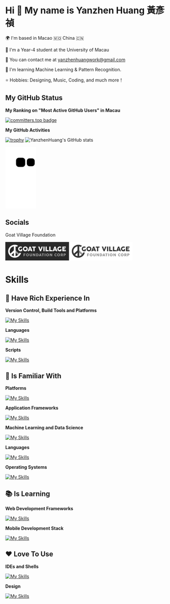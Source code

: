 Hi 👋 My name is Yanzhen Huang 黃彥禎
==================================

🌍 I'm based in Macao 🇲🇴 China 🇨🇳

🏫 I'm a Year-4 student at the University of Macau

📮 You can contact me at [yanzhenhuangwork@gmail.com](mailto:yanzhenhuangwork@gmail.com)  

🧠 I'm learning Machine Learning & Pattern Recognition.  

⭐️ Hobbies: Designing, Music, Coding, and much more！ 

## My GitHub Status

**My Ranking on "Most Active GitHub Users" in Macau**

[![committers.top badge](https://user-badge.committers.top/macau/YanzhenHuang.svg)](https://user-badge.committers.top/macau/YanzhenHuang)

**My GitHub Activities**

[![trophy](https://github-profile-trophy.vercel.app/?username=YanzhenHuang&theme=dracula)](https://github.com/ryo-ma/github-profile-trophy)
![YanzhenHuang's GitHub stats](https://github-readme-stats.vercel.app/api?username=YanzhenHuang&show_icons=true&theme=radical)

![snake animation](https://github.com/YanzhenHuang/YanzhenHuang/blob/output/github-contribution-grid-snake2.svg)
## Socials
Goat Village Foundation 

<img src="assets/Goat_Village_Dark.png" alt="drawing" style="width:200px;"/><img src="assets/Goat_Village_Light.png" alt="drawing" style="width:200px;"/>

# Skills

## 💯 Have Rich Experience In
**Version Control, Build Tools and Platforms**

[![My Skills](https://skillicons.dev/icons?i=git,docker,github,gitlab,unity,anaconda,dotnet)](https://skillicons.dev)

**Languages**

[![My Skills](https://skillicons.dev/icons?i=js,ts,python,matlab,cs,html,css,php,mysql)](https://skillicons.dev)

**Scripts**

[![My Skills](https://skillicons.dev/icons?i=md,latex,bash)](https://skillicons.dev)

## 🤔 Is Familiar With
**Platforms**

[![My Skills](https://skillicons.dev/icons?i=nodejs,npm)](https://skillicons.dev)

**Application Frameworks**

[![My Skills](https://skillicons.dev/icons?i=react,next,tailwind,django,redux)](https://skillicons.dev)

**Machine Learning and Data Science**

[![My Skills](https://skillicons.dev/icons?i=opencv,pytorch)](https://skillicons.dev)

**Languages**

[![My Skills](https://skillicons.dev/icons?i=c,cpp,java)](https://skillicons.dev)

**Operating Systems**

[![My Skills](https://skillicons.dev/icons?i=linux,ubuntu,apple,windows)](https://skillicons.dev)

## 📚 Is Learning
**Web Development Frameworks**

[![My Skills](https://skillicons.dev/icons?i=vue,vite,sass,webpack)](https://skillicons.dev)

**Mobile Development Stack**

[![My Skills](https://skillicons.dev/icons?i=kotlin,androidstudio)](https://skillicons.dev)

## ❤️ Love To Use
**IDEs and Shells**

[![My Skills](https://skillicons.dev/icons?i=vscode,pycharm,obsidian,powershell)](https://skillicons.dev)

**Design**

[![My Skills](https://skillicons.dev/icons?i=figma)](https://skillicons.dev)
